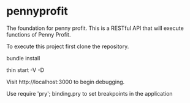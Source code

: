 pennyprofit
===========

The foundation for penny profit. This is a RESTful API that will execute functions of Penny Profit.

To execute this project first clone the repository.

bundle install

thin start -V -D

Visit http://localhost:3000 to begin debugging.

Use require 'pry'; binding.pry to set breakpoints in the application